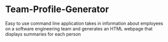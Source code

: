 # Team-Profile-Generator
Easy to use command line application takes in information about employees on a software engineering team and generates an HTML webpage that displays summaries for each person
